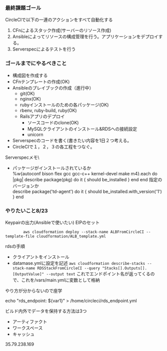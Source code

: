 ### 最終課題ゴール
CircleCIで以下の一連のアクションをすべて自動化する
1. CFnによるスタック作成(サーバーのリソース作成)
2. Ansibleによってリソースの構成管理を行う。アプリケーションをデプロイする。
3. Serverspecによるテストを行う


### ゴールまでにやるべきこと
* 構成図を作成する
* CFnテンプレートの作成(OK)
* Ansibleのプレイブックの作成（進行中）
  * git(OK)
  * nginx(OK)
  * rubyインストールのための各パッケージ(OK)
  * rbenv, ruby-build, ruby(OK)
  * Railsアプリのデプロイ
    * ソースコードのclone(OK)
    * MySQLクライアントのインストール&RDSへの接続設定
    * unicorn
* Serverspecのコードを書く(書きたい内容を1日２つ考える。
* CircleCIで１，２，３の各工程をつなぐ。


Serverspecメモ\
* パッケージがインストールされているか\
%w{autoconf bison flex gcc gcc-c++ kernel-devel make m4}.each do |pkg|
  describe package(pkg) do
    it { should be_installed }
  end
end
指定のバージョンか\
describe package('td-agent') do
  it { should be_installed.with_version('1') }
end

### やりたいこと8/23
Keypairの出力(Ansibleで使いたい)
EIPのセット

            aws cloudformation deploy --stack-name ALBFromCircleCI --template-file cloudformation/ALB_template.yml


rdsの手順
* クライアントをインストール
* datamase.ymlに設定を記述
  `aws cloudformation describe-stacks --stack-name RDSStackFromCircleCI --query "Stacks[].Outputs[].[OutputValue]" --output text`
  これでエンドポイント名が返ってくるので、これを/vars/main.ymlに変数として格納

やり方が分からないので座学

echo "rds_endpoint: ${var1}" > /home/circleci/rds_endpoint.yml

ビルド内外でデータを保持する方法は3つ
* アーティファクト
* ワークスペース
* キャッシュ

35.79.238.169